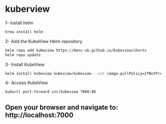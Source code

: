 # kuberview
1- install helm
```bash 
brew install helm
```
2- Add the KubeView Helm repository
```bash 
helm repo add kubeview https://benc-uk.github.io/kubeview/charts
helm repo update
```
3- Install KubeView
```bash
helm install kubeview kubeview/kubeview --set image.pullPolicy=IfNotPresent
```
4- Access KubeView
```bash 
kubectl port-forward svc/kubeview 7000:80
```
Open your browser and navigate to: http://localhost:7000
---